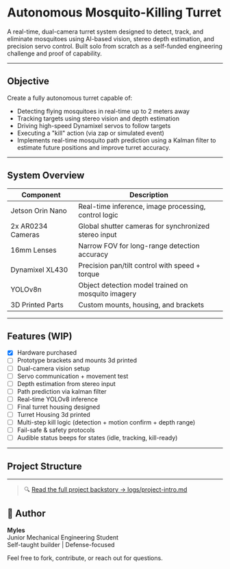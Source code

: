 # Autonomous Mosquito-Killing Turret

A real-time, dual-camera turret system designed to detect, track, and eliminate mosquitoes using AI-based vision, stereo depth estimation, and precision servo control. Built solo from scratch as a self-funded engineering challenge and proof of capability.

---

## Objective

Create a fully autonomous turret capable of:
- Detecting flying mosquitoes in real-time up to 2 meters away
- Tracking targets using stereo vision and depth estimation
- Driving high-speed Dynamixel servos to follow targets
- Executing a "kill" action (via zap or simulated event)
- Implements real-time mosquito path prediction using a Kalman filter to estimate future positions and improve turret accuracy.

---

## System Overview

|    Component     |                   Description                         |
|------------------|-------------------------------------------------------|
| Jetson Orin Nano | Real-time inference, image processing, control logic  |
| 2x AR0234 Cameras| Global shutter cameras for synchronized stereo input  |
| 16mm Lenses      | Narrow FOV for long-range detection accuracy          |
| Dynamixel XL430  | Precision pan/tilt control with speed + torque        |
| YOLOv8n          | Object detection model trained on mosquito imagery    |
| 3D Printed Parts | Custom mounts, housing, and brackets                  |

---

## Features (WIP)

- [x] Hardware purchased
- [ ] Prototype brackets and mounts 3d printed
- [ ] Dual-camera vision setup
- [ ] Servo communication + movement test
- [ ] Depth estimation from stereo input
- [ ] Path prediction via kalman filter
- [ ] Real-time YOLOv8 inference
- [ ] Final turret housing designed
- [ ] Turret Housing 3d printed
- [ ] Multi-step kill logic (detection + motion confirm + depth range)
- [ ] Fail-safe & safety protocols
- [ ] Audible status beeps for states (idle, tracking, kill-ready)

---

## Project Structure

---

> 🔍 [Read the full project backstory → logs/project-intro.md](logs/project-intro.md)

## 👤 Author

**Myles**  
Junior Mechanical Engineering Student  
Self-taught builder | Defense-focused 

Feel free to fork, contribute, or reach out for questions.
